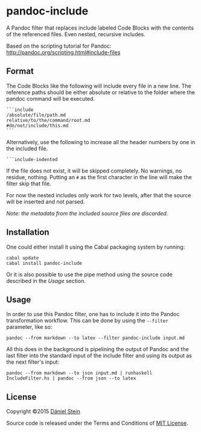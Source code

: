 # pandoc-include
A Pandoc filter that replaces include labeled Code Blocks with the contents of
the referenced files. Even nested, recursive includes.

Based on the scripting tutorial for Pandoc:
http://pandoc.org/scripting.html#include-files

## Format
The Code Blocks like the following will include every file in a new line. The
reference paths should be either absolute or relative to the folder where the
pandoc command will be executed.

    ```include
    /absolute/file/path.md
    relative/to/the/command/root.md
    #do/not/include/this.md
    ```

Alternatively, use the following to increase all the header numbers by one in
the included file.

    ```include-indented

If the file does not exist, it will be skipped completely. No warnings, no
residue, nothing. Putting an `#` as the first character in the line will make the
filter skip that file.

For now the nested includes only work for two levels, after that the source
will be inserted and not parsed.

*Note: the metadata from the included source files are discarded.*

## Installation
One could either install it using the Cabal packaging system by running:

```
cabal update
cabal install pandoc-include
```

Or it is also possible to use the pipe method using the source code described in the *Usage* section.

## Usage
In order to use this Pandoc filter, one has to include it into the Pandoc transformation workflow. This can be done by using the `--filter` parameter, like so:

```
pandoc --from markdown --to latex --filter pandoc-include input.md
```

All this does in the background is pipelining the output of Pandoc and the last filter into the standard input of the include filter and using its output as the next filter's input:

```
pandoc --from markdown --to json input.md | runhaskell IncludeFilter.hs | pandoc --from json --to latex
```

## License
Copyright ©2015 [Dániel Stein](https://twitter.com/steindani)

Source code is released under the Terms and Conditions of [MIT License](http://opensource.org/licenses/MIT).
